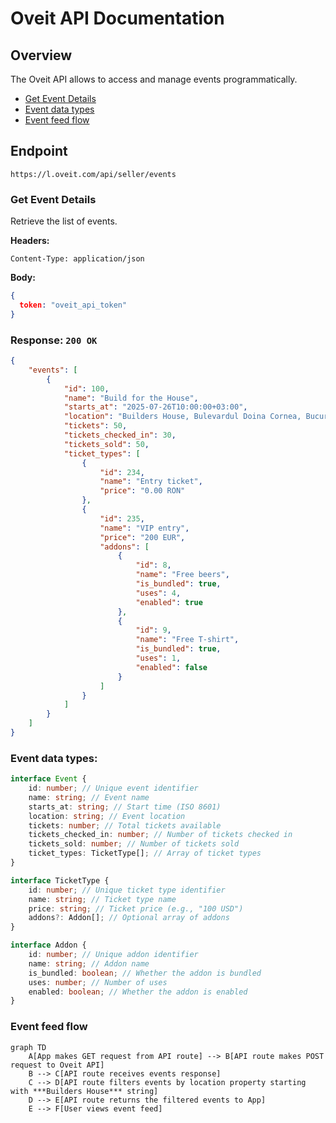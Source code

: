 # Oveit API Documentation

## Overview

The Oveit API allows to access and manage events programmatically.

- [Get Event Details](#get-event-details)
- [Event data types](#event-data-types)
- [Event feed flow](#event-feed-flow)

## Endpoint
```
https://l.oveit.com/api/seller/events
```

### Get Event Details

Retrieve the list of events.

**Headers:**
```
Content-Type: application/json
```

**Body:**
```json
{
  token: "oveit_api_token"
}
```

### **Response:** `200 OK`

```json
{
    "events": [
        {
            "id": 100,
            "name": "Build for the House",
            "starts_at": "2025-07-26T10:00:00+03:00",
            "location": "Builders House, Bulevardul Doina Cornea, Bucure\u0219ti, Romania",
            "tickets": 50,
            "tickets_checked_in": 30,
            "tickets_sold": 50,
            "ticket_types": [
                {
                    "id": 234, 
                    "name": "Entry ticket", 
                    "price": "0.00 RON"
                },
                {
                    "id": 235, 
                    "name": "VIP entry", 
                    "price": "200 EUR",
                    "addons": [
                        {
                            "id": 8,
                            "name": "Free beers",
                            "is_bundled": true,
                            "uses": 4,
                            "enabled": true
                        },
                        {
                            "id": 9,
                            "name": "Free T-shirt",
                            "is_bundled": true,
                            "uses": 1,
                            "enabled": false
                        }
                    ]
                }
            ]
        }
    ]
}
```

### **Event data types:**

```typescript
interface Event {
    id: number; // Unique event identifier
    name: string; // Event name
    starts_at: string; // Start time (ISO 8601)
    location: string; // Event location
    tickets: number; // Total tickets available
    tickets_checked_in: number; // Number of tickets checked in
    tickets_sold: number; // Number of tickets sold
    ticket_types: TicketType[]; // Array of ticket types
}

interface TicketType {
    id: number; // Unique ticket type identifier
    name: string; // Ticket type name
    price: string; // Ticket price (e.g., "100 USD")
    addons?: Addon[]; // Optional array of addons
}

interface Addon {
    id: number; // Unique addon identifier
    name: string; // Addon name
    is_bundled: boolean; // Whether the addon is bundled
    uses: number; // Number of uses
    enabled: boolean; // Whether the addon is enabled
}
```

### Event feed flow

```mermaid
graph TD
    A[App makes GET request from API route] --> B[API route makes POST request to Oveit API]
    B --> C[API route receives events response]
    C --> D[API route filters events by location property starting with ***Builders House*** string]
    D --> E[API route returns the filtered events to App]
    E --> F[User views event feed]
```